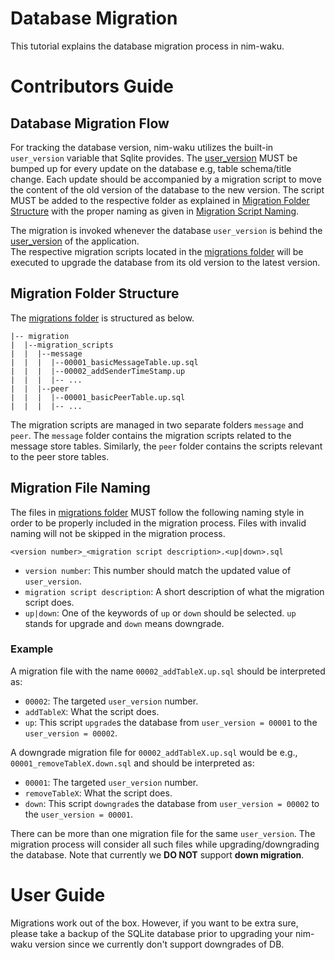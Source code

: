 # Database Migration
This tutorial explains the database migration process in nim-waku.

# Contributors Guide
## Database Migration Flow
For tracking the database version, nim-waku utilizes the built-in `user_version` variable that Sqlite provides.
The [user_version](https://github.com/status-im/nim-waku/blob/master/waku/v2/node/storage/migration/migration_types.nim) MUST be bumped up for every update on the database e.g, table schema/title change.
Each update should be accompanied by a migration script to move the content of the old version of the database to the new version.
The script MUST be added to the respective folder as explained in [Migration Folder Structure](#migration-folder-structure) with the proper naming as given in [ Migration Script Naming](#migration-file-naming). 

The migration is invoked whenever the database `user_version` is behind the [user_version](https://github.com/status-im/nim-waku/blob/master/waku/v2/node/storage/migration/migration_types.nim) of the application.  
The respective migration scripts located in the [migrations folder](https://github.com/status-im/nim-waku/tree/master/waku/v2/node/storage/migration) will be executed to upgrade the database from its old version to the latest version.

## Migration Folder Structure
The [migrations folder](https://github.com/status-im/nim-waku/tree/master/waku/v2/node/storage/migration) is structured as below.

```
|-- migration
|  |--migration_scripts
|  |  |--message
|  |  |  |--00001_basicMessageTable.up.sql
|  |  |  |--00002_addSenderTimeStamp.up
|  |  |  |-- ...
|  |  |--peer
|  |  |  |--00001_basicPeerTable.up.sql
|  |  |  |-- ...
```

The migration scripts are managed in two separate folders `message` and `peer`.
The `message` folder contains the migration scripts related to the message store tables.
Similarly, the `peer` folder contains the scripts relevant to the peer store tables.


## Migration File Naming
The files in [migrations folder](https://github.com/status-im/nim-waku/tree/master/waku/v2/node/storage/migration) MUST follow the following naming style in order to be properly included in the migration process. 
Files with invalid naming will not be skipped in the migration process.

`<version number>_<migration script description>.<up|down>.sql`

- `version number`: This number should match the updated value of `user_version`.
- `migration script description`: A short description of what the migration script does.
- `up|down`: One of the keywords of `up` or `down` should be selected.
  `up` stands for upgrade and `down` means downgrade.
  
### Example
A migration file with the name `00002_addTableX.up.sql` should be interpreted as: 
- `00002`:  The targeted `user_version` number.
- `addTableX`: What the script does.
- `up`: This script `upgrade`s the database from `user_version = 00001` to the `user_version = 00002`.

A downgrade migration file for `00002_addTableX.up.sql` would be e.g., `00001_removeTableX.down.sql` and should be interpreted as: 
- `00001`:  The targeted `user_version` number.
- `removeTableX`: What the script does.
- `down`: This script `downgrade`s the database from `user_version = 00002` to the `user_version = 00001`.

There can be more than one migration file for the same `user_version`. 
The migration process will consider all such files while upgrading/downgrading the database. 
Note that currently we **DO NOT** support **down migration**.

# User Guide
Migrations work out of the box. 
However, if you want to be extra sure, please take a backup of the SQLite database prior to upgrading your nim-waku version since we currently don't support downgrades of DB.

